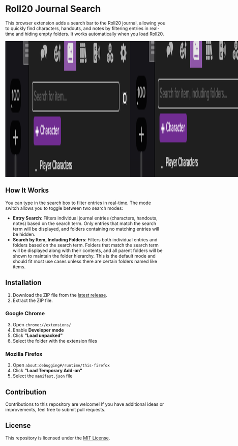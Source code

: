 # Roll20 Journal Search

This browser extension adds a search bar to the Roll20 journal, allowing you to quickly find characters, handouts, and notes by filtering entries in real-time and hiding empty folders. It works automatically when you load Roll20.

<div style="display: flex;">
  <img src="assets/searchBarDarkEmptyEntitySearch.png" alt="Search Bar Dark Empty Entity Search" />
  <img src="assets/searchBarDarkEmptyFolderSearch.png" alt="Search Bar Dark Empty Folder Search" />

  <img src="assets/searchBarDarkFilledEntitySearch.png" alt="Search Bar Dark Filled Entity Search" />
  <img src="assets/searchBarDarkFilledFolderSearch.png" alt="Search Bar Dark Filled Folder Search" />
</div>

## How It Works

You can type in the search box to filter entries in real-time. The mode switch allows you to toggle between two search modes:

- **Entry Search**: Filters individual journal entries (characters, handouts, notes) based on the search term. Only entries that match the search term will be displayed, and folders containing no matching entries will be hidden.
- **Search by Item, Including Folders**: Filters both individual entries and folders based on the search term. Folders that match the search term will be displayed along with their contents, and all parent folders will be shown to maintain the folder hierarchy. This is the default mode and should fit most use cases unless there are certain folders named like items.

## Installation
1. Download the ZIP file from the [latest release](https://github.com/Wholffe/Roll20JournalSearch/releases).
2. Extract the ZIP file.

### Google Chrome
3. Open `chrome://extensions/`
4. Enable **Developer mode**
5. Click **"Load unpacked"**
6. Select the folder with the extension files

### Mozilla Firefox
3. Open `about:debugging#/runtime/this-firefox`
4. Click **"Load Temporary Add-on"**
5. Select the `manifest.json` file

## Contribution

Contributions to this repository are welcome! If you have additional ideas or improvements, feel free to submit pull requests.

## License

This repository is licensed under the [MIT License](./LICENSE).